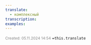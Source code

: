 ```yaml
---
translate:
  - комплексный
transcription: 
examples:
---
```

<span style="font-size:12px; color:#888888;">Created: 05.11.2024 14:54</span>
 `=this.translate`